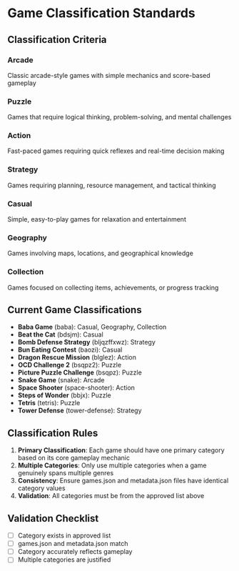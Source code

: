 # Game Classification Standards

## Classification Criteria

### Arcade
Classic arcade-style games with simple mechanics and score-based gameplay

### Puzzle
Games that require logical thinking, problem-solving, and mental challenges

### Action
Fast-paced games requiring quick reflexes and real-time decision making

### Strategy
Games requiring planning, resource management, and tactical thinking

### Casual
Simple, easy-to-play games for relaxation and entertainment

### Geography
Games involving maps, locations, and geographical knowledge

### Collection
Games focused on collecting items, achievements, or progress tracking


## Current Game Classifications

- **Baba Game** (baba): Casual, Geography, Collection
- **Beat the Cat** (bdsjm): Casual
- **Bomb Defense Strategy** (bljqzffxwz): Strategy
- **Bun Eating Contest** (baozi): Casual
- **Dragon Rescue Mission** (blglez): Action
- **OCD Challenge 2** (bsqpz2): Puzzle
- **Picture Puzzle Challenge** (bsqpz): Puzzle
- **Snake Game** (snake): Arcade
- **Space Shooter** (space-shooter): Action
- **Steps of Wonder** (bbjx): Puzzle
- **Tetris** (tetris): Puzzle
- **Tower Defense** (tower-defense): Strategy

## Classification Rules

1. **Primary Classification**: Each game should have one primary category based on its core gameplay mechanic
2. **Multiple Categories**: Only use multiple categories when a game genuinely spans multiple genres
3. **Consistency**: Ensure games.json and metadata.json files have identical category values
4. **Validation**: All categories must be from the approved list above

## Validation Checklist

- [ ] Category exists in approved list
- [ ] games.json and metadata.json match
- [ ] Category accurately reflects gameplay
- [ ] Multiple categories are justified
